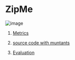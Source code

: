 # ZipMe

![image](https://raw.githubusercontent.com/fischerJF/Community-wide-Dataset-of-Configurable-Systems/master/featureModel/ZipMe.JPG)

1. [Metrics](https://github.com/fischerJF/Community-wide-Dataset-of-Configurable-Systems/blob/master/metrics/Zipme.csv)
 
2. [source code with muntants](https://github.com/fischerJF/Community-wide-Dataset-of-Configurable-Systems/tree/master/dataset_with_mutant/zipme)

3. [Evaluation](https://github.com/fischerJF/Community-wide-Dataset-of-Configurable-Systems/tree/master/workspace_IncLing/zipme)

